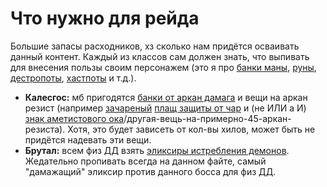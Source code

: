 # Что нужно для рейда #

Большие запасы расходников, хз сколько нам придётся осваивать данный контент. Каждый из классов сам должен знать, что выпивать для внесения пользы своим персонажем (это я про [банки маны](https://ru.tbc.wowhead.com/item=22832), [руны](https://ru.tbc.wowhead.com/item=20520), [дестропоты](https://ru.tbc.wowhead.com/item=22839), [хастпоты](https://ru.tbc.wowhead.com/spell=28564) и т.д.).

 - **Калесгос:** мб пригодятся [банки от аркан дамага](https://ru.tbc.wowhead.com/spell=28575) и вещи на аркан резист (например [зачареный](https://ru.tbc.wowhead.com/spell=34005) [плащ защиты от чар](https://ru.tbc.wowhead.com/item=30831) и (не ИЛИ а И) [знак аметистового ока](https://ru.tbc.wowhead.com/item=31113)/другая-вещь-на-примерно-45-аркан-резиста). Хотя, это будет зависеть от кол-вы хилов, может быть не придётся надевать эти вещи.
 - **Брутал:** всем физ ДД взять [эликсиры истребления демонов](https://ru.tbc.wowhead.com/item=9224/). Жедательно пропивать всегда на данном файте, самый "дамажащий" эликсир против данного босса для физ ДД.
